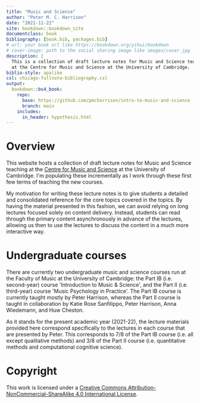 ```yaml
---
title: "Music and Science"
author: "Peter M. C. Harrison"
date: "2021-11-22"
site: bookdown::bookdown_site
documentclass: book
bibliography: [book.bib, packages.bib]
# url: your book url like https://bookdown.org/yihui/bookdown
# cover-image: path to the social sharing image like images/cover.jpg
description: |
  This is a collection of draft lecture notes for Music and Science teaching 
  at the Centre for Music and Science at the University of Cambridge.
biblio-style: apalike
csl: chicago-fullnote-bibliography.csl
output:
  bookdown::bs4_book:
    repo: 
      base: https://github.com/pmcharrison/intro-to-music-and-science
      branch: main
    includes:
      in_header: hypothesis.html
---
```




# Overview

This website hosts a collection of draft lecture notes for Music and Science teaching at the [Centre for Music and Science](https://cms.mus.cam.ac.uk/) at the University of Cambridge. I'm populating these incrementally as I work through these first few terms of teaching the new courses.

My motivation for writing these lecture notes is to give students a detailed and consolidated reference for the core topics covered in the topics. By having the material presented in this fashion, we can avoid relying on long lectures focused solely on content delivery. Instead, students can read through the primary content asynchronously in advance of the lectures, allowing us then to use the lectures to discuss the content in a much more interactive way.

# Undergraduate courses

There are currently two undergraduate music and science courses run at the Faculty of Music at the University of Cambridge: the Part IB (i.e. second-year) course 'Introduction to Music & Science', and the Part II (i.e. third-year) course 'Music Psychology in Practice'. The Part IB course is currently taught mostly by Peter Harrison, whereas the Part II course is taught in collaboration by Katie Rose Sanfilippo, Peter Harrison, Anna Wiedemann, and Huw Cheston.

As it stands for the present academic year (2021-22), the lecture materials provided here correspond specifically to the lectures in each course that are presented by Peter. This corresponds to 7/8 of the Part IB course (i.e. all except qualitative methods) and 3/8 of the Part II course (i.e. quantitative methods and computational cognitive science).

# Copyright

This work is licensed under a [Creative Commons Attribution-NonCommercial-ShareAlike 4.0 International License](http://creativecommons.org/licenses/by-nc-sa/4.0/).
